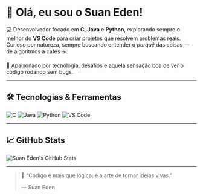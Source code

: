 # 👋 Olá, eu sou o Suan Eden!

💻 Desenvolvedor focado em **C**, **Java** e **Python**, explorando sempre o melhor do **VS Code** para criar projetos que resolvem problemas reais.  
Curioso por natureza, sempre buscando entender o *porquê* das coisas — de algoritmos a cafés ☕.

🚀 Apaixonado por tecnologia, desafios e aquela sensação boa de ver o código rodando sem bugs.

---

## 🛠 Tecnologias & Ferramentas
![C](https://img.shields.io/badge/-C-333?style=flat&logo=c)
![Java](https://img.shields.io/badge/-Java-333?style=flat&logo=java)
![Python](https://img.shields.io/badge/-Python-333?style=flat&logo=python)
![VS Code](https://img.shields.io/badge/-VS_Code-333?style=flat&logo=visual-studio-code)

---

## 📈 GitHub Stats
![Suan Eden's GitHub Stats](https://github-readme-stats.vercel.app/api?username=SEU_USERNAME&show_icons=true&theme=dark)

---

> 🧭 “Código é mais que lógica; é a arte de tornar ideias vivas.”  
>
> — Suan Eden
